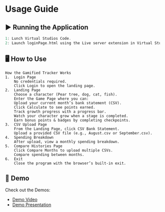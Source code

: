 # Usage Guide

## ▶️ Running the Application
``` c
1: Lunch Virtual Studios Code.
2: Launch loginPage.html using the Live server extension in Virtual Studios Code.
```


## 🖥️ How to Use
```
How the Gamified Tracker Works
1.	Login Page
    No credentials required.
    Click Login to open the landing page.
2.	Landing Page
    Choose a character (Pear tree, dog, cat, fish).
    Enter the Game Page where you can:
    Upload your current month’s bank statement (CSV).
    Click Calculate to see points earned.
    Track growth progress with a progress bar.
    Watch your character grow when a stage is completed.
    Earn bonus points & badges by completing checkpoints.
3.	CSV Upload Page
    From the Landing Page, click CSV Bank Statement.
    Upload a provided CSV file (e.g., August.csv or September.csv).
4.	Spending Breakdown
    After upload, view a monthly spending breakdown.
5.	Compare Histories Page
    Click Compare Months to upload multiple CSVs.
    Compare spending between months.
6.	Exit
    Close the program with the browser’s built-in exit.

```
## 🎥 Demo
Check out the Demos: 
- [Demo Video](../demo/demo.mp4)
- [Demo Presentation](../demo/demo.pptx)

